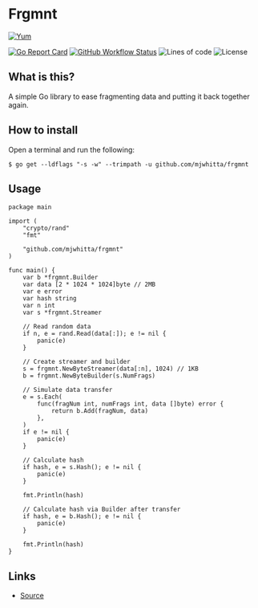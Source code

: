 # Frgmnt

[![Yum](https://img.shields.io/badge/-Buy%20me%20a%20cookie-blue?labelColor=grey&logo=cookiecutter&style=for-the-badge)](https://www.buymeacoffee.com/mjwhitta)

[![Go Report Card](https://goreportcard.com/badge/github.com/mjwhitta/frgmnt?style=for-the-badge)](https://goreportcard.com/report/github.com/mjwhitta/frgmnt)
[![GitHub Workflow Status](https://img.shields.io/github/actions/workflow/status/mjwhitta/frgmnt/ci.yaml?style=for-the-badge)](https://github.com/mjwhitta/frgmnt/actions)
![Lines of code](https://img.shields.io/tokei/lines/github/mjwhitta/frgmnt?style=for-the-badge)
![License](https://img.shields.io/github/license/mjwhitta/frgmnt?style=for-the-badge)

## What is this?

A simple Go library to ease fragmenting data and putting it back
together again.

## How to install

Open a terminal and run the following:

```
$ go get --ldflags "-s -w" --trimpath -u github.com/mjwhitta/frgmnt
```

## Usage

```
package main

import (
    "crypto/rand"
    "fmt"

    "github.com/mjwhitta/frgmnt"
)

func main() {
    var b *frgmnt.Builder
    var data [2 * 1024 * 1024]byte // 2MB
    var e error
    var hash string
    var n int
    var s *frgmnt.Streamer

    // Read random data
    if n, e = rand.Read(data[:]); e != nil {
        panic(e)
    }

    // Create streamer and builder
    s = frgmnt.NewByteStreamer(data[:n], 1024) // 1KB
    b = frgmnt.NewByteBuilder(s.NumFrags)

    // Simulate data transfer
    e = s.Each(
        func(fragNum int, numFrags int, data []byte) error {
            return b.Add(fragNum, data)
        },
    )
    if e != nil {
        panic(e)
    }

    // Calculate hash
    if hash, e = s.Hash(); e != nil {
        panic(e)
    }

    fmt.Println(hash)

    // Calculate hash via Builder after transfer
    if hash, e = b.Hash(); e != nil {
        panic(e)
    }

    fmt.Println(hash)
}
```

## Links

- [Source](https://github.com/mjwhitta/frgmnt)
